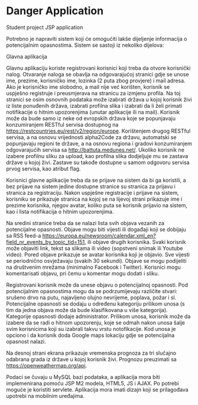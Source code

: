 # Danger Application
Student project JSP application

Potrebno je napraviti sistem koji će omogućiti lakše dijeljenje informacija o potencijalnim opasnostima. Sistem se sastoji iz nekoliko dijelova:

Glavna aplikacija

Glavnu aplikaciju koriste registrovani korisnici koji treba da otvore korisnički nalog. Otvaranje naloga se obavlja na odgovarajućoj stranici gdje se unose ime, prezime, korisničko ime, lozinka (2 puta zbog provjere) i mail adresa. Ako je korisničko ime slobodno, a mail nije već korišten, korisnik se uspješno registruje i preusmjerava na stranicu za izmjenu profila. Na toj stranici se osim osnovnih podataka može izabrati država u kojoj korisnik živi iz liste ponuđenih država, izabrati profilna slika i izabrati da li želi primati notifikacije o hitnim upozorenjima (unutar aplikacije ili na mail). Korisnik može da bude samo iz neke od evropskih država koje se popunjavaju konzumiranjem RESTful servisa dostupnog na https://restcountries.eu/rest/v2/region/europe. Korištenjem drugog RESTful servisa, a na osnovu vrijednosti alpha2Code za državu, automatski se popunjavaju regioni te države, a na osnovu regiona i gradovi konzumiranjem odgovarajućih servisa sa http://battuta.medunes.net/. Ukoliko korisnik ne izabere profilnu sliku za upload, kao profilna slika dodjeljuje mu se zastava države u kojoj živi. Zastave su takođe dostupne u samom odgovoru servisa prvog servisa, kao atribut flag.

Korisnici glavne aplikacije treba da se prijave na sistem da bi ga koristili, a bez prijave na sistem jedine dostupne stranice su stranica za prijavu i stranica za registraciju.
Nakon uspješne registracije i prijave na sistem, korisniku se prikazuje stranica na kojoj se na lijevoj strani prikazuje ime i prezime korisnika, njegov avatar, koliko puta se korisnik prijavio na sistem, kao i lista notifikacija o hitnim upozorenjima.

Na sredini stranice treba da se nalazi lista svih objava vezanih za potencijalne opasnosti. Objave mogu biti vijesti ili događaji koji se dobijaju sa RSS feed-a https://europa.eu/newsroom/calendar.xml_en?field_nr_events_by_topic_tid=151, ili objave drugih korisnika. Svaki korisnik može objaviti link, tekst sa slikama ili video (sopstveni snimak ili Youtube video). Pored objave prikazuje se avatar korisnika koji je objavio. Sve vijesti se periodnično osvježavaju (svakih 30 sekundi). Objave se mogu podijeliti na društvenim mrežama (minimalno Facebook i Twitter). Korisnici mogu komentarisati objavu, pri čemu u komentar mogu dodati i sliku.

Registrovani korisnik može da unese objavu o potencijalnoj opasnosti. Pod potencijalnim opasnostima mogu da se podrzumijevaju različite stvari: srušeno drvo na putu, najavljeno olujno nevrijeme, poplava, požar i sl. Potencijalne opasnosti se dodaju u određenu kategoriju prilikom unosa (s tim da jedna objava može da bude klasifikovana u više kategorija). Kategorije opasnosti dodaje administrator. Prilikom unosa, korisnik može da izabere da se radi o hitnom upozorenju, koje se odmah nakon unosa šalje svim korisnicima koji su izabrali takvu vrstu notofikacije. Kod unosa je opciono i da korisnik doda Google maps lokaciju gdje se potencijalna opasnost nalazi.

Na desnoj strani ekrana prikazuje vremenska prognoza za tri slučajno odabrana grada iz države u kojoj korisnik živi. Prognozu preuzimati sa https://openweathermap.org/api.

Podaci se čuvaju u MySQL bazi podataka, a aplikacija mora biti implemenirana pomoću JSP M2 modela, HTML5, JS i AJAX. Po potrebi moguće je koristiti servlete. Aplikacija mora imati dizajn koji se prilagođava upotrebi na mobilnim uređajima.
